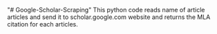 "# Google-Scholar-Scraping" 
This python code reads name of article articles and send it to scholar.google.com website and returns the MLA citation for each articles.
